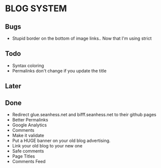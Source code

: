 # BLOG SYSTEM


## Bugs

* Stupid border on the bottom of image links.. Now that I'm using strict

## Todo

* Syntax coloring
* Permalinks don't change if you update the title

## Later

## Done

* Redirect glue.seanhess.net and bifff.seanhess.net to their github pages
* Better Permalinks
* Google Analytics
* Comments
* Make it validate
* Put a HUGE banner on your old blog advertising.
* Link your old blog to your new one
* Safe comments
* Page Titles
* Comments Feed
